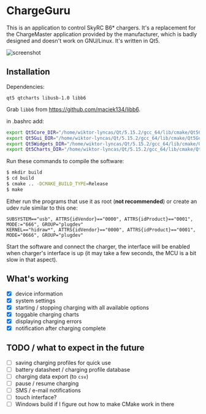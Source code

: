 ChargeGuru
=====
This is an application to control SkyRC B6* chargers. It's a replacement for the ChargeMaster application
provided by the manufacturer, which is badly designed and doesn't work on GNU/Linux. It's written in Qt5.

![screenshot](https://i.imgur.com/SSo5eYT.png)

Installation
------------
Dependencies:
```
qt5 qtcharts libusb-1.0 libb6
```

Grab `libb6` from https://github.com/maciek134/libb6.

in .bashrc add:
```bash
export Qt5Core_DIR="/home/wiktor-lyncas/Qt/5.15.2/gcc_64/lib/cmake/Qt5Core/"
export Qt5Gui_DIR="/home/wiktor-lyncas/Qt/5.15.2/gcc_64/lib/cmake/Qt5Gui/"
export Qt5Widgets_DIR="/home/wiktor-lyncas/Qt/5.15.2/gcc_64/lib/cmake/Qt5Widgets/"
export Qt5Charts_DIR="/home/wiktor-lyncas/Qt/5.15.2/gcc_64/lib/cmake/Qt5Charts/"
```

Run these commands to compile the software:
```bash
$ mkdir build
$ cd build
$ cmake .. -DCMAKE_BUILD_TYPE=Release
$ make
```

Either run the programs that use it as root (**not recommended**) or create an udev rule similar to this one:
```udev
SUBSYSTEM=="usb", ATTRS{idVendor}=="0000", ATTRS{idProduct}=="0001", MODE:="666", GROUP="plugdev"
KERNEL=="hidraw*", ATTRS{idVendor}=="0000", ATTRS{idProduct}=="0001", MODE="0666", GROUP="plugdev"
```

Start the software and connect the charger, the interface will be enabled when charger's interface is up (it may take a few seconds, the MCU is a bit slow in that aspect).

What's working
--------------
- [x] device information
- [x] system settings
- [x] starting / stopping charging with all available options
- [x] toggable charging charts
- [x] displaying charging errors
- [x] notification after charging complete

TODO / what to expect in the future
-----------------------------------
- [ ] saving charging profiles for quick use
- [ ] battery datasheet / charging profile database
- [ ] charging data export (to `csv`)
- [ ] pause / resume charging
- [ ] SMS / e-mail notifications
- [ ] touch interface?
- [ ] Windows build if I figure out how to make CMake work in there
